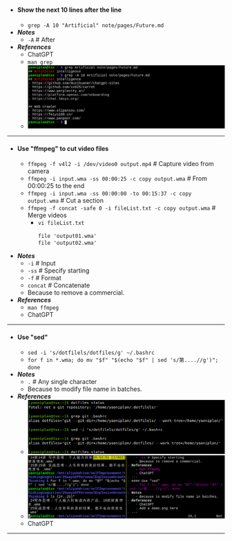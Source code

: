 - #### Show the next 10 lines after the line
    - `grep -A 10 "Artificial" note/pages/Future.md`
- ***Notes***
    - `-A` # After
- ***References***
    - ChatGPT
    - `man grep`
    - ![2023-04-30_19-58.png](../assets/2023-04-30_19-58.png)
- ---
- #### Use "ffmpeg" to cut video files
    - `ffmpeg -f v4l2 -i /dev/video0 output.mp4` # Capture video from camera
    - `ffmpeg -i input.wma -ss 00:00:25 -c copy output.wma` # From 00:00:25 to the end
    - `ffmpeg -i input.wma -ss 00:00:00 -to 00:15:37 -c copy output.wma` # Cut a section
    - `ffmpeg -f concat -safe 0 -i fileList.txt -c copy output.wma` # Merge videos
        - `vi fileList.txt`
          ```
          file 'output01.wma'
          file 'output02.wma'
          ```
- ***Notes***
    - `-i` # Input
    - `-ss` # Specify starting
    - `-f` # Format
    - `concat` # Concatenate
    - Because to remove a commercial.
- ***References***
    - `man ffmpeg`
    - ChatGPT
- ---
- #### Use "sed"
    - `sed -i 's/dotfilels/dotfiles/g' ~/.bashrc`
    - `for f in *.wma; do mv "$f" "$(echo "$f" | sed 's/第....//g')"; done`
- ***Notes***
    - `.` # Any single character
    - Because to modify file name in batches.
- ***References***
    - ![2023-06-11_21-44.png](../assets/2023-06-11_21-44.png)
    - ![2023-04-30_20-54.png](../assets/2023-04-30_20-54.png)
    - ChatGPT
- ---
